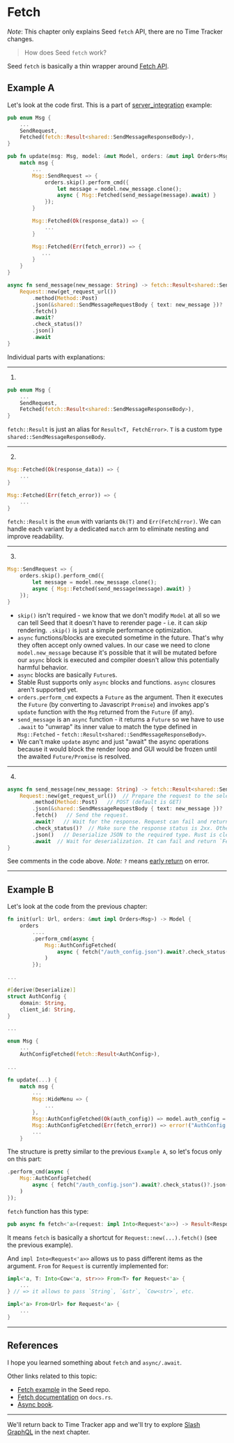 # Fetch

_Note_: This chapter only explains Seed `fetch` API, there are no Time Tracker changes.

> How does Seed `fetch` work?

Seed `fetch` is basically a thin wrapper around [Fetch API](https://developer.mozilla.org/en-US/docs/Web/API/Fetch_API).

## Example A

Let's look at the code first. This is a part of [server_integration](https://github.com/seed-rs/seed/blob/480141ce9e520c07e60ddae58244edb40c9f55e9/examples/server_integration/client/src/example_a.rs) example:

```rust
pub enum Msg {
    ...
    SendRequest,
    Fetched(fetch::Result<shared::SendMessageResponseBody>),
}

pub fn update(msg: Msg, model: &mut Model, orders: &mut impl Orders<Msg>) {
    match msg {
        ...
        Msg::SendRequest => {
            orders.skip().perform_cmd({
                let message = model.new_message.clone();
                async { Msg::Fetched(send_message(message).await) }
            });
        }

        Msg::Fetched(Ok(response_data)) => {
            ...
        }

        Msg::Fetched(Err(fetch_error)) => {
           ...
        }
    }
}

async fn send_message(new_message: String) -> fetch::Result<shared::SendMessageResponseBody> {
    Request::new(get_request_url())
        .method(Method::Post)
        .json(&shared::SendMessageRequestBody { text: new_message })?
        .fetch()
        .await?
        .check_status()?
        .json()
        .await
}
```

Individual parts with explanations:

---

1.

```rust
pub enum Msg {
    ...
    SendRequest,
    Fetched(fetch::Result<shared::SendMessageResponseBody>),
}
```

`fetch::Result` is just an alias for `Result<T, FetchError>`. `T` is a custom type `shared::SendMessageResponseBody`.

---

2.

```rust
Msg::Fetched(Ok(response_data)) => {
    ...
}

Msg::Fetched(Err(fetch_error)) => {
    ...
}
```

`fetch::Result` is the `enum` with variants `Ok(T)` and `Err(FetchError)`. We can handle each variant by a dedicated `match` arm to eliminate nesting and improve readability.

---

3. 

```rust
Msg::SendRequest => {
    orders.skip().perform_cmd({
        let message = model.new_message.clone();
        async { Msg::Fetched(send_message(message).await) }
    });
}
```

- `skip()` isn't required - we know that we don't modify `Model` at all so we can tell Seed that it doesn't have to rerender page - i.e. it can _skip_ rendering. `.skip()` is just a simple performance optimization.
- `async` functions/blocks are executed sometime in the future. That's why they often accept only owned values. In our case we need to clone `model.new_message` because it's possible that it will be mutated before our `async` block is executed and compiler doesn't allow this potentially harmful behavior.
- `async` blocks are basically `Future`s.
- Stable Rust supports only `async` blocks and functions. `async` closures aren't supported yet.
- `orders.perform_cmd` expects a `Future` as the argument. Then it executes the `Future` (by converting to Javascript `Promise`) and invokes app's `update` function with the `Msg` returned from the `Future` (if any).
- `send_message` is an `async` function - it returns a `Future` so we have to use `.await` to "unwrap" its inner value to match the type defined in `Msg::Fetched` - `fetch::Result<shared::SendMessageResponseBody>`.
- We can't make `update` async and just "await" the async operations because it would block the render loop and GUI would be frozen until the awaited `Future/Promise` is resolved.

---

4.

```rust
async fn send_message(new_message: String) -> fetch::Result<shared::SendMessageResponseBody> {
    Request::new(get_request_url())  // Prepare the request to the selected URL.
        .method(Method::Post)   // POST (default is GET)
        .json(&shared::SendMessageRequestBody { text: new_message })?   // Serialize payload to JSON. Serialization can fail and return `FetchError`.
        .fetch()   // Send the request.
        .await?   // Wait for the response. Request can fail and return `FetchError`.
        .check_status()?  // Make sure the response status is 2xx. Otherwise return `FetchError`.
        .json()   // Deserialize JSON to the required type. Rust is clever enough to know that it should deserialize to the return value type wrapped in `Result` - `shared::SendMessageResponseBody`.
        .await  // Wait for deserialization. It can fail and return `FetchError`.
}
```

See comments in the code above.
_Note:_ `?` means [early return](https://doc.rust-lang.org/book/ch09-02-recoverable-errors-with-result.html?highlight=early,return#a-shortcut-for-propagating-errors-the--operator) on error.

---

## Example B

Let's look at the code from the previous chapter:

```rust
fn init(url: Url, orders: &mut impl Orders<Msg>) -> Model {
    orders
        ....
        .perform_cmd(async { 
            Msg::AuthConfigFetched(
                async { fetch("/auth_config.json").await?.check_status()?.json().await }.await
            )
        });

...

#[derive(Deserialize)]
struct AuthConfig {
    domain: String,
    client_id: String,
}

...

enum Msg {
    ...
    AuthConfigFetched(fetch::Result<AuthConfig>),
    
...

fn update(...) {
    match msg {
        ...
        Msg::HideMenu => {
            ...
        },
        Msg::AuthConfigFetched(Ok(auth_config)) => model.auth_config = Some(auth_config),
        Msg::AuthConfigFetched(Err(fetch_error)) => error!("AuthConfig fetch failed!", fetch_error),
        ...
    }
```

The structure is pretty similar to the previous `Example A`, so let's focus only on this part:

```rust
.perform_cmd(async { 
    Msg::AuthConfigFetched(
        async { fetch("/auth_config.json").await?.check_status()?.json().await }.await
    )
});
```

`fetch` function has this type: 
```rust
pub async fn fetch<'a>(request: impl Into<Request<'a>>) -> Result<Response>
```
It means `fetch` is basically a shortcut for `Request::new(...).fetch()` (see the previous example).

And `impl Into<Request<'a>>` allows us to pass different items as the argument. `From` for `Request` is currently implemented for:

```rust
impl<'a, T: Into<Cow<'a, str>>> From<T> for Request<'a> {
    ...
} // => it allows to pass `String`, `&str`, `Cow<str>`, etc.

impl<'a> From<Url> for Request<'a> {
    ...
}
```

---

## References

I hope you learned something about `fetch` and `async/.await`. 

Other links related to this topic:
- [Fetch example](https://github.com/seed-rs/seed/tree/master/examples/fetch) in the Seed repo.
- [Fetch documentation](https://docs.rs/seed/0.7.0/seed/browser/fetch/index.html) on `docs.rs`.
- [Async book](https://rust-lang.github.io/async-book/).

---

We'll return back to Time Tracker app and we'll try to explore [Slash GraphQL](https://dgraph.io/slash-graphql) in the next chapter.
